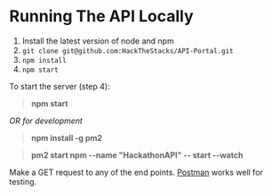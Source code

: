 # Running The API Locally

1. Install the latest version of node and npm
2. `git clone git@github.com:HackTheStacks/API-Portal.git`
3. `npm install`
4. `npm start`

To start the server (step 4):

> **npm start**

*OR for development*

> **npm install -g pm2**

> **pm2 start npm --name "HackathonAPI" -- start --watch**

Make a GET request to any of the end points.
[Postman](https://www.getpostman.com/) works well for testing.
